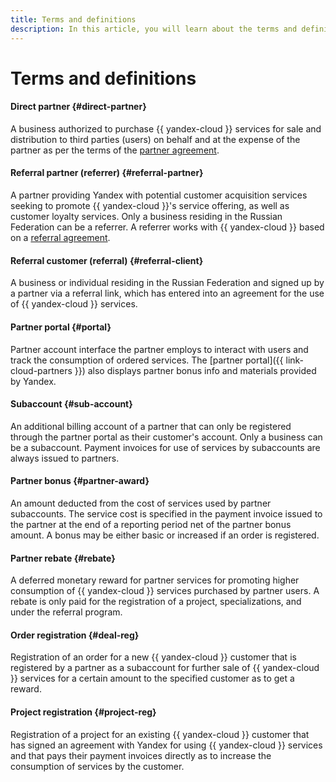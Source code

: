 ```yaml
---
title: Terms and definitions
description: In this article, you will learn about the terms and definitions of the {{ yandex-cloud }} partner program.
---
```


# Terms and definitions

#### Direct partner {#direct-partner}

A business authorized to purchase {{ yandex-cloud }} services for sale and distribution to third parties (users) on behalf and at the expense of the partner as per the terms of the [partner agreement](https://yandex.ru/legal/cloud_partnership/?lang=en).

#### Referral partner (referrer) {#referral-partner}

A partner providing Yandex with potential customer acquisition services seeking to promote {{ yandex-cloud }}'s service offering, as well as customer loyalty services. Only a business residing in the Russian Federation can be a referrer. A referrer works with {{ yandex-cloud }} based on a [referral agreement](https://yandex.ru/legal/cloud_referral/?lang=en).

#### Referral customer (referral) {#referral-client}

A business or individual residing in the Russian Federation and signed up by a partner via a referral link, which has entered into an agreement for the use of {{ yandex-cloud }} services.

#### Partner portal {#portal}

Partner account interface the partner employs to interact with users and track the consumption of ordered services. The [partner portal]({{ link-cloud-partners }}) also displays partner bonus info and materials provided by Yandex.

#### Subaccount {#sub-account}

An additional billing account of a partner that can only be registered through the partner portal as their customer's account. Only a business can be a subaccount. Payment invoices for use of services by subaccounts are always issued to partners.

#### Partner bonus {#partner-award}

An amount deducted from the cost of services used by partner subaccounts. The service cost is specified in the payment invoice issued to the partner at the end of a reporting period net of the partner bonus amount. A bonus may be either basic or increased if an order is registered.

#### Partner rebate {#rebate}

A deferred monetary reward for partner services for promoting higher consumption of {{ yandex-cloud }} services purchased by partner users. A rebate is only paid for the registration of a project, specializations, and under the referral program.

#### Order registration {#deal-reg}

Registration of an order for a new {{ yandex-cloud }} customer that is registered by a partner as a subaccount for further sale of {{ yandex-cloud }} services for a certain amount to the specified customer as to get a reward.

#### Project registration {#project-reg}

Registration of a project for an existing {{ yandex-cloud }} customer that has signed an agreement with Yandex for using {{ yandex-cloud }} services and that pays their payment invoices directly as to increase the consumption of services by the customer.

